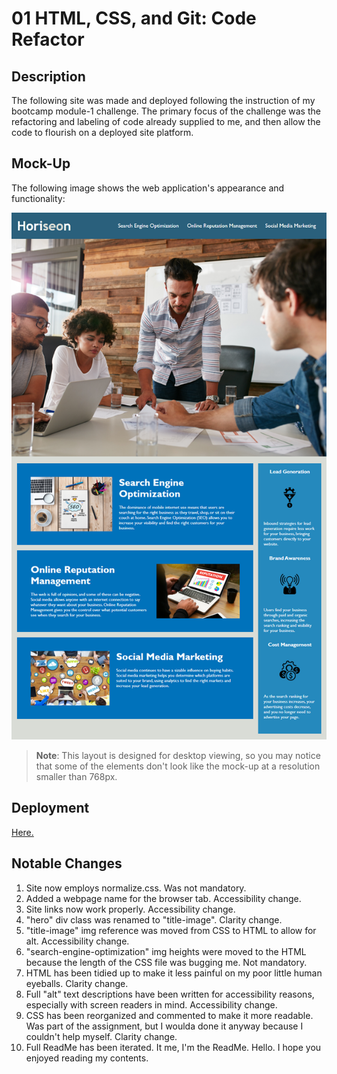 # 01 HTML, CSS, and Git: Code Refactor

## Description

The following site was made and deployed following the instruction of my bootcamp module-1 challenge. The primary focus of the challenge was the refactoring and labeling of code already supplied to me, and then allow the code to flourish on a deployed site platform.

## Mock-Up

The following image shows the web application's appearance and functionality:

![The Horiseon webpage includes a navigation bar, a header image, and cards with text and images at the bottom of the page.](./assets/images/01-html-css-git-homework-demo.png)

> **Note**: This layout is designed for desktop viewing, so you may notice that some of the elements don't look like the mock-up at a resolution smaller than 768px.

## Deployment

[Here.](https://NoahJRalph.github.io/module-1-challenge)

## Notable Changes

1. Site now employs normalize.css. Was not mandatory.
2. Added a webpage name for the browser tab. Accessibility change.
3. Site links now work properly. Accessibility change.
4. "hero" div class was renamed to "title-image". Clarity change.
5. "title-image" img reference was moved from CSS to HTML to allow for alt. Accessibility change.
6. "search-engine-optimization" img heights were moved to the HTML because the length of the CSS file was bugging me. Not mandatory.
7. HTML has been tidied up to make it less painful on my poor little human eyeballs. Clarity change.
8. Full "alt" text descriptions have been written for accessibility reasons, especially with screen readers in mind. Accessibility change.
9. CSS has been reorganized and commented to make it more readable. Was part of the assignment, but I woulda done it anyway because I couldn't help myself. Clarity change.
10. Full ReadMe has been iterated. It me, I'm the ReadMe. Hello. I hope you enjoyed reading my contents.